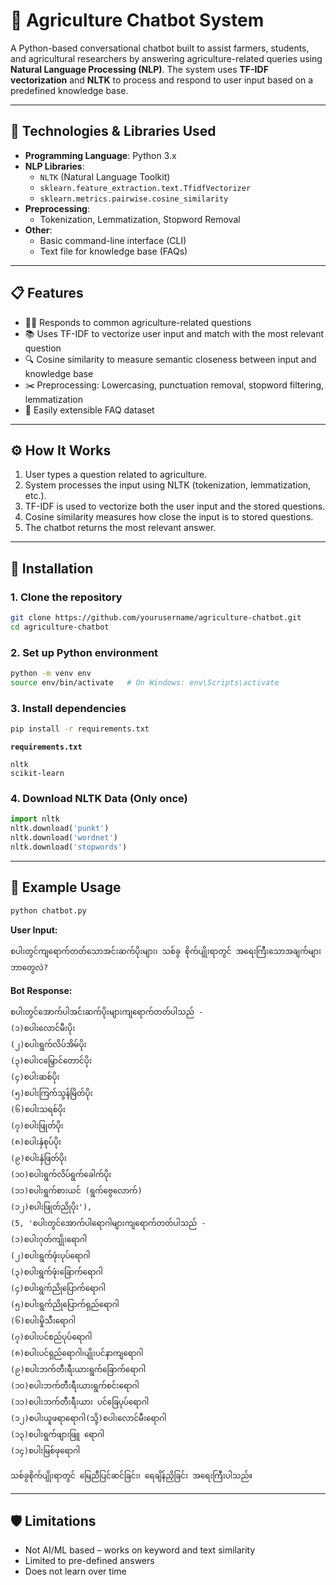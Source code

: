 # 🌾 Agriculture Chatbot System

A Python-based conversational chatbot built to assist farmers, students, and agricultural researchers by answering agriculture-related queries using **Natural Language Processing (NLP)**. The system uses **TF-IDF vectorization** and **NLTK** to process and respond to user input based on a predefined knowledge base.

---

## 🧠 Technologies & Libraries Used

- **Programming Language**: Python 3.x
- **NLP Libraries**:
  - `NLTK` (Natural Language Toolkit)
  - `sklearn.feature_extraction.text.TfidfVectorizer`
  - `sklearn.metrics.pairwise.cosine_similarity`
- **Preprocessing**:
  - Tokenization, Lemmatization, Stopword Removal
- **Other**:
  - Basic command-line interface (CLI)
  - Text file for knowledge base (FAQs)

---

## 📋 Features

- 👨‍🌾 Responds to common agriculture-related questions
- 📚 Uses TF-IDF to vectorize user input and match with the most relevant question
- 🔍 Cosine similarity to measure semantic closeness between input and knowledge base
- ✂️ Preprocessing: Lowercasing, punctuation removal, stopword filtering, lemmatization
- 🧾 Easily extensible FAQ dataset

---

## ⚙️ How It Works

1. User types a question related to agriculture.
2. System processes the input using NLTK (tokenization, lemmatization, etc.).
3. TF-IDF is used to vectorize both the user input and the stored questions.
4. Cosine similarity measures how close the input is to stored questions.
5. The chatbot returns the most relevant answer.

---

## 🔧 Installation

### 1. Clone the repository

```bash
git clone https://github.com/yourusername/agriculture-chatbot.git
cd agriculture-chatbot
````

### 2. Set up Python environment

```bash
python -m venv env
source env/bin/activate   # On Windows: env\Scripts\activate
```

### 3. Install dependencies

```bash
pip install -r requirements.txt
```

**`requirements.txt`**

```
nltk
scikit-learn
```

### 4. Download NLTK Data (Only once)

```python
import nltk
nltk.download('punkt')
nltk.download('wordnet')
nltk.download('stopwords')
```

---

## 🧪 Example Usage

```bash
python chatbot.py
```

**User Input:**

```
စပါးတွင်ကျရောက်တတ်သောအင်းဆက်ပိုးများ၊ သစ်ခွ စိုက်ပျိုးရာတွင် အရေးကြီးသောအချက်များ ဘာတွေလဲ?
```

**Bot Response:**

```
စပါးတွင်အောက်ပါအင်းဆက်ပိုးများကျရောက်တတ်ပါသည် -
(၁)စပါးလောင်မီးပိုး
(၂)စပါးရွက်လိပ်အိမ်ပိုး
(၃)စပါးငမြှောင်တောင်ပိုး
(၄)စပါးဆစ်ပိုး
(၅)စပါးကြက်သွန်မြိတ်ပိုး
(၆)စပါးသရစ်ပိုး
(၇)စပါးဖြုတ်ပိုး
(၈)စပါးနှံစုပ်ပိုး
(၉)စပါးနှံဖြတ်ပိုး
(၁၀)စပါးရွက်လိပ်ရွက်ခေါက်ပိုး
(၁၁)စပါးရွက်စားယင် (ရွက်ဗွေလောက်)
(၁၂)စပါးဖြုတ်ညိုပိုး'),
(5, 'စပါးတွင်အောက်ပါရောဂါများကျရောက်တတ်ပါသည် -
(၁)စပါးဂုတ်ကျိုးရောဂါ
(၂)စပါးရွက်ဖုံးပုပ်ရောဂါ
(၃)စပါးရွက်ဖုံးခြောက်ရောဂါ
(၄)စပါးရွက်ညိုပြောက်ရောဂါ
(၅)စပါးရွက်ညိုပြောက်ရှည်ရောဂါ
(၆)စပါးမှိုသီးရောဂါ
(၇)စပါးပင်စည်ပုပ်ရောဂါ
(၈)စပါးပင်ရှည်ရောဂါ၊ပျိုးပင်နာကျရောဂါ
(၉)စပါးဘက်တီးရီးယားရွက်ခြောက်ရောဂါ
(၁၀)စပါးဘက်တီးရီးယားရွက်စင်းရောဂါ
(၁၁)စပါးဘက်တီးရီးယား ပင်ခြေပုပ်ရောဂါ
(၁၂)စပါးယူဖရာရောဂါ(သို့)စပါးလောင်မီးရောဂါ
(၁၃)စပါးရွက်ဖျားဖြူ ရောဂါ
(၁၄)စပါးမြစ်ဖုရောဂါ

သစ်ခွစိုက်ပျိုးရာတွင် မြေညီပြင်ဆင်ခြင်း၊ ရေချိန်ညှိခြင်း အရေးကြီးပါသည်။
```


---

## 🛡️ Limitations

* Not AI/ML based – works on keyword and text similarity
* Limited to pre-defined answers
* Does not learn over time
